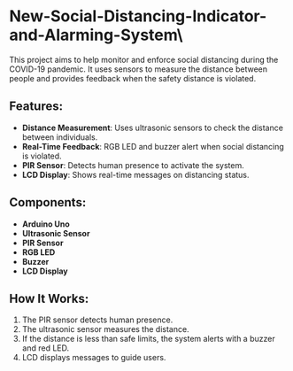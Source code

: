 # New-Social-Distancing-Indicator-and-Alarming-System\
This project aims to help monitor and enforce social distancing during the COVID-19 pandemic. It uses sensors to measure the distance between people and provides feedback when the safety distance is violated.

## Features:
- **Distance Measurement**: Uses ultrasonic sensors to check the distance between individuals.
- **Real-Time Feedback**: RGB LED and buzzer alert when social distancing is violated.
- **PIR Sensor**: Detects human presence to activate the system.
- **LCD Display**: Shows real-time messages on distancing status.

## Components:
- **Arduino Uno**
- **Ultrasonic Sensor**
- **PIR Sensor**
- **RGB LED**
- **Buzzer**
- **LCD Display**

## How It Works:
1. The PIR sensor detects human presence.
2. The ultrasonic sensor measures the distance.
3. If the distance is less than safe limits, the system alerts with a buzzer and red LED.
4. LCD displays messages to guide users.




